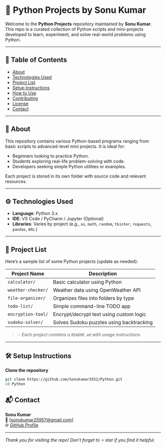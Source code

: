 
# 🐍 Python Projects by Sonu Kumar

Welcome to the **Python Projects** repository maintained by **Sonu Kumar**. This repo is a curated collection of Python scripts and mini-projects developed to learn, experiment, and solve real-world problems using Python.

---

## 📌 Table of Contents

- [About](#about)
- [Technologies Used](#technologies-used)
- [Project List](#project-list)
- [Setup Instructions](#setup-instructions)
- [How to Use](#how-to-use)
- [Contributing](#contributing)
- [License](#license)
- [Contact](#contact)

---

## 📖 About

This repository contains various Python-based programs ranging from basic scripts to advanced-level mini projects. It is ideal for:

- Beginners looking to practice Python.
- Students exploring real-life problem-solving with code.
- Developers seeking simple Python utilities or examples.

Each project is stored in its own folder with source code and relevant resources.

---

## ⚙️ Technologies Used

- **Language**: Python 3.x
- **IDE**: VS Code / PyCharm / Jupyter (Optional)
- **Libraries**: Varies by project (e.g., `os`, `math`, `random`, `tkinter`, `requests`, `pandas`, etc.)

---

## 📁 Project List

Here’s a sample list of some Python projects (update as needed):

| Project Name              | Description                                |
|--------------------------|--------------------------------------------|
| `calculator/`            | Basic calculator using Python               |
| `weather-checker/`       | Weather data using OpenWeather API         |
| `file-organizer/`        | Organizes files into folders by type       |
| `todo-list/`             | Simple command-line TODO app               |
| `encryption-tool/`       | Encrypt/decrypt text using custom logic    |
| `sudoku-solver/`         | Solves Sudoku puzzles using backtracking   |

> 💡 *Each project contains a `README.md` with usage instructions.*

---

## 🛠️ Setup Instructions

 **Clone the repository**
   ```bash
   git clone https://github.com/Sonukumar3552/Python.git
   cd Python
   ```


## 📬 Contact

**Sonu Kumar**  
📧 [sonukumar25957@gmail.com]  
🌐 [GitHub Profile](https://github.com/Sonukumar3552)

---

_Thank you for visiting the repo! Don’t forget to ⭐️ star if you find it helpful._
```
